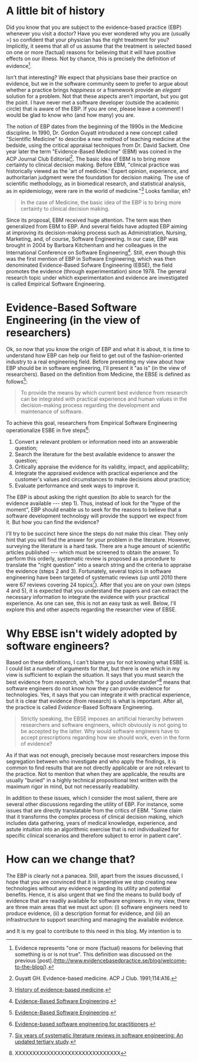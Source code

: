# A little bit of history

Did you know that you are subject to the evidence-based practice (EBP) whenever you visit a doctor? Have you ever wondered why you are (usually =) so confident that your physician has the right treatment for you? Implicitly, it seems that all of us assume that the treatment is selected based on one or more (factual) reasons for believing that it will have positive effects on our illness. Not by chance, this is precisely the definition of evidence[^1].

Isn't that interesting? We expect that physicians base their practice on evidence, but we in the software community seem to prefer to argue about whether a practice brings *happiness* or a framework provide an *elegant* solution for a problem. Not that these aspects aren't important, but you got the point. I have never met a software developer (outside the academic circle) that is aware of the EBP. If you are one, please leave a comment! I would be glad to know who (and how many) you are.

The notion of EBP dates from the beginning of the 1990s in the Medicine discipline. In 1990, Dr. Gordon Guyatt introduced a new concept called "Scientific Medicine" to describe a new method of teaching medicine at the bedside, using the critical appraisal techniques from Dr. David Sackett. One year later the term "Evidence-Based Medicine" (EBM) was coined in the ACP Journal Club Editorial[^2]. The basic idea of EBM is to bring more certainty to clinical decision making. Before EBM, "clinical practice was historically viewed as the 'art of medicine.' Expert opinion, experience, and authoritarian judgment were the foundation for decision making. The use of scientific methodology, as in biomedical research, and statistical analysis, as in epidemiology, were rare in the world of medicine."[^3] Looks familiar, eh? 

> In the case of Medicine, the basic idea of the EBP is to bring more certainty to clinical decision making.

Since its proposal, EBM received huge attention. The term was then generalized from EBM to EBP. And several fields have adopted EBP aiming at improving its decision-making process such as Administration, Nursing, Marketing, and, of course, Software Engineering. In our case, EBP was brought in 2004 by Barbara Kitchenham and her colleagues in the International Conference on Software Engineering[^4]. Still, even though this was the first mention of EBP in Software Engineering, which was then denominated Evidence-Based Sofware Engineering (EBSE), the field promotes the evidence (through experimentation) since 1978. The general research topic under which experimentation and evidence are investigated is called Empirical Software Engineering.  

# Evidence-Based Software Engineering (in the view of researchers)

Ok, so now that you know the origin of EBP and what it is about, it is time to understand how EBP can help our field to get out of the fashion-oriented industry to a real engineering field. Before presenting my view about how EBP should be in software engineering, I'll present it "as is" (in the view of researchers). Based on the definition from Medicine, the EBSE is defined as follows[^4]:

> To provide the means by which current best evidence from research can be integrated with practical experience and human values in the decision-making process regarding the development and maintenance of software.

To achieve this goal, researchers from Empirical Software Engineering operationalize ESBE in five steps[^5]:

1. Convert a relevant problem or information need into an answerable question;
2. Search the literature for the best available evidence to answer the question;
3. Critically appraise the evidence for its validity, impact, and applicability;
4. Integrate the appraised evidence with practical experience and the customer's values and circumstances to make decisions about practice;
5. Evaluate performance and seek ways to improve it.

The EBP is about asking the right question (to able to search for the evidence available --- step 1). Thus, instead of look for the "hype of the moment", EBP should enable us to seek for the reasons to believe that a software development technology will provide the support we expect from it. But how you can find the evidence?

I'll try to be succinct here since the steps do not make this clear. They only hint that you will find the answer for your problem in the literature. However, surveying the literature is a hard task. There are a huge amount of scientific articles published  --- which must be screened to obtain the answer. To perform this orderly, systematic review is proposed as a procedure to translate the "right question" into a search string and the criteria to appraise the evidence (steps 2 and 3). Fortunately, several topics in software engineering have been targeted of systematic reviews (up until 2010 there were 67 reviews covering 24 topics[^6]). After that you are on your own (steps 4 and 5), it is expected that you understand the papers and can extract the necessary information to integrate the evidence with your practical experience. As one can see, this is not an easy task as well. Below, I'll explore this and other aspects regarding the researcher view of EBSE.

# Why EBSE isn't widely adopted by software engineers?

Based on these definitions, I can't blame you for not knowing what ESBE is. I could list a number of arguments for that, but there is one which in my view is sufficient to explain the situation. It says that you must search the best evidence from *research*, which "for a good understander"[^7] means that software engineers do not know how they can provide evidence for technologies. Yes, it says that you can integrate it with practical experience, but it is clear that evidence (from research) is what is important. After all, the practice is called *Evidence*-Based Software Engineering. 

> Strictly speaking, the EBSE imposes an artificial hierarchy between researchers and software engineers, which obviously is not going to be accepted by the latter. Why would software engineers have to accept prescriptions regarding how we should work, even in the form of evidence?

As if that was not enough, precisely because most researchers impose this segregation between who investigate and who apply the findings, it is common to find results that are not directly applicable or are not relevant to the practice. Not to mention that when they are applicable, the results are usually "buried" in a highly technical propositional text written with the maximum rigor in mind, but not necessarily readability.  

In addition to these issues, which I consider the most salient, there are several other discussions regarding the utility of EBP. For instance, some issues that are directly translatable from the critics of EBM. "Some claim that it transforms the complex process of clinical decision making, which includes data gathering, years of medical knowledge, experience, and astute intuition into an algorithmic exercise that is not individualized for specific clinical scenarios and therefore subject to error in patient care".

# How can we change that? 

The EBP is clearly not a panacea. Still, apart from the issues discussed, I hope that you are convinced that it is imperative we stop creating new technologies without any evidence regarding its utility and potential benefits. Hence, it is also urgent that we find the means to build body of evidence that are readily available for software engineers. In my view, there are three main areas that we must act upon: (i) software engineers need to produce evidence, (ii) a description format for evidence, and (iii) an infrastructure to support searching and managing the available evidence.

and It is my goal to contribute to this need in this blog. My intention is to 


[^1]: Evidence represents "one or more (factual) reasons for believing that something is or is not true". This definition was discussed on the previous [post].(http://www.evidencebasedpractice.se/blog/welcome-to-the-blog/).
[^2]: Guyatt GH. Evidence-based medicine. ACP J Club. 1991;114:A16.
[^3]: [History of evidence-based medicine](https://www.ncbi.nlm.nih.gov/pmc/articles/PMC3263217/).
[^4]: [Evidence-Based Software Engineering](http://dl.acm.org/citation.cfm?id=998675.999432).
[^5]: [Evidence-based software engineering for practitioners](http://ieeexplore.ieee.org/document/1377125/).
[^6]: [Six years of systematic literature reviews in software engineering: An updated tertiary study](http://www.sciencedirect.com/science/article/pii/S0950584911001017).
[^7]: XXXXXXXXXXXXXXXXXXXXXXXXXXXXXX
